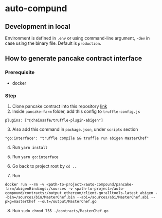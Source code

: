 # auto-compund

## Development in local

Environment is defined in `.env` or using command-line argument, `-dev` in case using the binary file. Default is `production`.

## How to generate pancake contract interface

### Prerequisite

-   docker

### Step

1. Clone pancake contract into this repository [link](https://github.com/pancakeswap/pancake-farm.git)
2. Inside `pancake-farm` folder, add this config to `truffle-config.js`

```
plugins: ["@chainsafe/truffle-plugin-abigen"]
```

3. Also add this command in `package.json`, under `scripts` section

```
"go:interface": "truffle compile && truffle run abigen MasterChef"
```

4. Run `yarn install`

5. Run `yarn go:interface`

6. Go back to project root by `cd ..`

7. Run

```
docker run --rm -v <path-to-project>/auto-compound/pancake-farm/abigenBindings:/sources -v <path-to-project>/auto-compound/contracts:/output ethereum/client-go:alltools-latest abigen --bin=/sources/bin/MasterChef.bin --abi=/sources/abi/MasterChef.abi --pkg=masterChef --out=/output/MasterChef.go
```

8. Run `sudo chmod 755 ./contracts/MasterChef.go`
